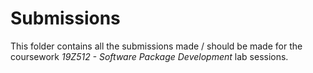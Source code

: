 # Submissions

This folder contains all the submissions made / should be made for the coursework _19Z512 - Software Package Development_ lab sessions.